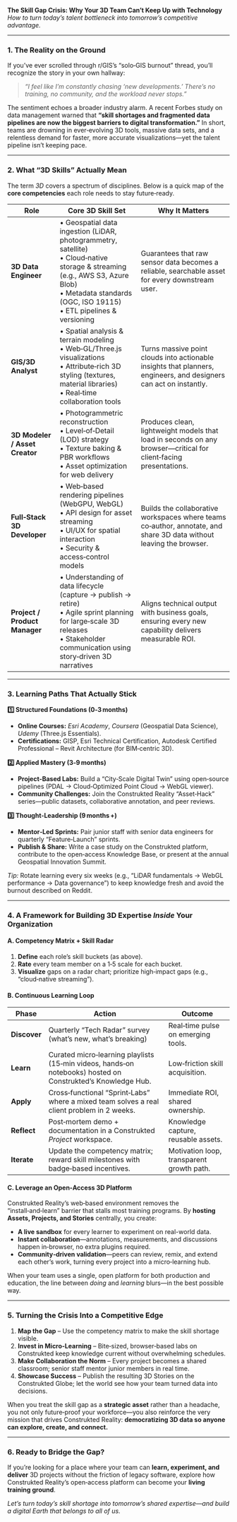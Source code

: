 **The Skill Gap Crisis: Why Your 3D Team Can’t Keep Up with Technology**  
*How to turn today’s talent bottleneck into tomorrow’s competitive advantage.*

---

### 1. The Reality on the Ground  

If you’ve ever scrolled through r/GIS’s “solo‑GIS burnout” thread, you’ll recognize the story in your own hallway:  

> *“I feel like I’m constantly chasing ‘new developments.’ There’s no training, no community, and the workload never stops.”*  

The sentiment echoes a broader industry alarm. A recent Forbes study on data management warned that **“skill shortages and fragmented data pipelines are now the biggest barriers to digital transformation.”** In short, teams are drowning in ever‑evolving 3D tools, massive data sets, and a relentless demand for faster, more accurate visualizations—yet the talent pipeline isn’t keeping pace.

---

### 2. What “3D Skills” Actually Mean  

The term *3D* covers a spectrum of disciplines. Below is a quick map of the **core competencies** each role needs to stay future‑ready.

| Role | Core 3D Skill Set | Why It Matters |
|------|-------------------|----------------|
| **3D Data Engineer** | • Geospatial data ingestion (LiDAR, photogrammetry, satellite) <br>• Cloud‑native storage & streaming (e.g., AWS S3, Azure Blob) <br>• Metadata standards (OGC, ISO 19115) <br>• ETL pipelines & versioning | Guarantees that raw sensor data becomes a reliable, searchable asset for every downstream user. |
| **GIS/3D Analyst** | • Spatial analysis & terrain modeling <br>• Web‑GL/Three.js visualizations <br>• Attribute‑rich 3D styling (textures, material libraries) <br>• Real‑time collaboration tools | Turns massive point clouds into actionable insights that planners, engineers, and designers can act on instantly. |
| **3D Modeler / Asset Creator** | • Photogrammetric reconstruction <br>• Level‑of‑Detail (LOD) strategy <br>• Texture baking & PBR workflows <br>• Asset optimization for web delivery | Produces clean, lightweight models that load in seconds on any browser—critical for client‑facing presentations. |
| **Full‑Stack 3D Developer** | • Web‑based rendering pipelines (WebGPU, WebGL) <br>• API design for asset streaming <br>• UI/UX for spatial interaction <br>• Security & access‑control models | Builds the collaborative workspaces where teams co‑author, annotate, and share 3D data without leaving the browser. |
| **Project / Product Manager** | • Understanding of data lifecycle (capture → publish → retire) <br>• Agile sprint planning for large‑scale 3D releases <br>• Stakeholder communication using story‑driven 3D narratives | Aligns technical output with business goals, ensuring every new capability delivers measurable ROI. |

---

### 3. Learning Paths That Actually Stick  

**1️⃣ Structured Foundations (0‑3 months)**  
- **Online Courses:** *Esri Academy*, *Coursera* (Geospatial Data Science), *Udemy* (Three.js Essentials).  
- **Certifications:** GISP, Esri Technical Certification, Autodesk Certified Professional – Revit Architecture (for BIM‑centric 3D).  

**2️⃣ Applied Mastery (3‑9 months)**  
- **Project‑Based Labs:** Build a “City‑Scale Digital Twin” using open‑source pipelines (PDAL → Cloud‑Optimized Point Cloud → WebGL viewer).  
- **Community Challenges:** Join the Construkted Reality “Asset‑Hack” series—public datasets, collaborative annotation, and peer reviews.  

**3️⃣ Thought‑Leadership (9 months +)**  
- **Mentor‑Led Sprints:** Pair junior staff with senior data engineers for quarterly “Feature‑Launch” sprints.  
- **Publish & Share:** Write a case study on the Construkted platform, contribute to the open‑access Knowledge Base, or present at the annual Geospatial Innovation Summit.  

*Tip:* Rotate learning every six weeks (e.g., “LiDAR fundamentals → WebGL performance → Data governance”) to keep knowledge fresh and avoid the burnout described on Reddit.

---

### 4. A Framework for Building 3D Expertise *Inside* Your Organization  

#### **A. Competency Matrix + Skill Radar**  
1. **Define** each role’s skill buckets (as above).  
2. **Rate** every team member on a 1‑5 scale for each bucket.  
3. **Visualize** gaps on a radar chart; prioritize high‑impact gaps (e.g., “cloud‑native streaming”).  

#### **B. Continuous Learning Loop**  
| Phase | Action | Outcome |
|-------|--------|---------|
| **Discover** | Quarterly “Tech Radar” survey (what’s new, what’s breaking) | Real‑time pulse on emerging tools. |
| **Learn** | Curated micro‑learning playlists (15‑min videos, hands‑on notebooks) hosted on Construkted’s Knowledge Hub. | Low‑friction skill acquisition. |
| **Apply** | Cross‑functional “Sprint‑Labs” where a mixed team solves a real client problem in 2 weeks. | Immediate ROI, shared ownership. |
| **Reflect** | Post‑mortem demo + documentation in a Construkted *Project* workspace. | Knowledge capture, reusable assets. |
| **Iterate** | Update the competency matrix; reward skill milestones with badge‑based incentives. | Motivation loop, transparent growth path. |

#### **C. Leverage an Open‑Access 3D Platform**  

Construkted Reality’s web‑based environment removes the “install‑and‑learn” barrier that stalls most training programs. By **hosting Assets, Projects, and Stories** centrally, you create:

- **A live sandbox** for every learner to experiment on real-world data.  
- **Instant collaboration**—annotations, measurements, and discussions happen in‑browser, no extra plugins required.  
- **Community‑driven validation**—peers can review, remix, and extend each other’s work, turning every project into a micro‑learning hub.

When your team uses a single, open platform for both production and education, the line between *doing* and *learning* blurs—in the best possible way.

---

### 5. Turning the Crisis Into a Competitive Edge  

1. **Map the Gap** – Use the competency matrix to make the skill shortage visible.  
2. **Invest in Micro‑Learning** – Bite‑sized, browser‑based labs on Construkted keep knowledge current without overwhelming schedules.  
3. **Make Collaboration the Norm** – Every project becomes a shared classroom; senior staff mentor junior members in real time.  
4. **Showcase Success** – Publish the resulting 3D Stories on the Construkted Globe; let the world see how your team turned data into decisions.  

When you treat the skill gap as a **strategic asset** rather than a headache, you not only future‑proof your workforce—you also reinforce the very mission that drives Construkted Reality: **democratizing 3D data so anyone can explore, create, and connect.**

---

### 6. Ready to Bridge the Gap?  

If you’re looking for a place where your team can **learn, experiment, and deliver** 3D projects without the friction of legacy software, explore how Construkted Reality’s open‑access platform can become your **living training ground**.  

*Let’s turn today’s skill shortage into tomorrow’s shared expertise—and build a digital Earth that belongs to all of us.*

